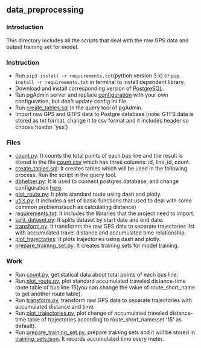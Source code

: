 ## data_preprocessing

### Introduction
This directory includes all the scripts that deal with the raw GPS data and output training set for model.

### Instruction
- Run ``pip3 install -r requirements.txt``(python version 3.x) or ``pip install -r requirements.txt`` in terminal to install dependent library.
- Download and install corresponding version of [PostgreSQL](https://www.postgresql.org/download/).
- Run pgAdmin server and replace [configuration](config.ini) with your own configuration, but don't update config.ini file.
- Run [create_tables.sql](create_tables.sql) in the query tool of pgAdmin.
- Import raw GPS and GTFS data to Postgre database.(note: GTFS data is stored as txt format, change it to csv format and it includes header so choose header 'yes')

### Files
- [count.py](count.py): It counts the total points of each bus line and the result is stored in the file [count.csv](count.csv) which has three columns: id, line_id, count.
- [create_tables.sql](create_tables.sql): It creates tables which will be used in the following process. Run the script in the query tool.
- [dbhelper.py](dbhelper.py): It is used to connect postgres database, and change configuration [here](config.ini).
- [plot_route.py](plot_route.py): It plots standard route using dash and plotly.
- [utils.py](utils.py): It includes a set of basic functions that used to deal with some common problems(such as calculating distance)
- [requirements.txt](requirements.txt): It includes the libraries that the project need to import.
- [split_dataset.py](split_dataset.py): It splits dataset by start date and end date.
- [transform.py](transform.py): It transforms the raw GPS data to separate trajectories list with accumulated travel distance and accumulated time relationship.
- [plot_trajectories](plot_trajectories.py): It plots trajectories using dash and plotly.
- [prepare_training_set.py](prepare_training_set.py): It creates training sets for model training.

### Work
- Run [count.py](count.py), get statical data about total points of each bus line.
- Run [plot_route.py](plot_route.py), plot standard accumulated traveled distance-time route table of bus line 15(you can change the value of route_short_name to get another route table).
- Run [transform.py](transform.py), transform raw GPS data to separate trajectories with accumulated distance and time.
- Run [plot_trajectories.py](plot_trajectories.py), plot change of accumulated traveled distance-time table of trajectories according to route_short_name(set '15' as default).
- Run [prepare_training_set.py](prepare_training_set.py), prepare training sets and it will be stored in [training_sets.json](../model_training/training_sets.json). It records accumulated time every meter.

